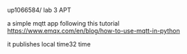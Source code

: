 up1066584/ lab 3 APT 

a simple mqtt app following this tutorial https://www.emqx.com/en/blog/how-to-use-mqtt-in-python

it publishes local time32 time
